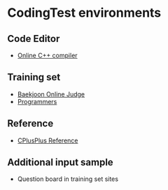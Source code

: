 # CodingTest environments
## Code Editor
* [Online C++ compiler](https://www.onlinegdb.com/online_c++_compiler)
## Training set
* [Baekjoon Online Judge](https://www.acmicpc.net)
* [Programmers](https://programmers.co.kr/)
## Reference
* [CPlusPlus Reference](https://en.cppreference.com/w/)
## Additional input sample
* Question board in training set sites
